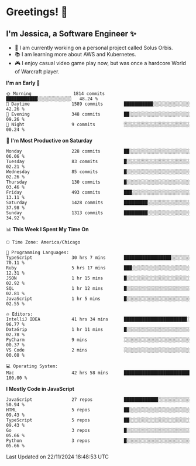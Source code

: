 # Greetings! 🧠

## I'm Jessica, a Software Engineer :sparkles:

- 🌟 I am currently working on a personal project called Solus Orbis.
- 📚 I am learning more about AWS and Kubernetes.
- 🎮 I enjoy casual video game play now, but was once a hardcore World of Warcraft player.

<!--START_SECTION:waka-->
**I'm an Early 🐤** 

```text
🌞 Morning                1814 commits        ████████████░░░░░░░░░░░░░   48.24 % 
🌆 Daytime                1589 commits        ███████████░░░░░░░░░░░░░░   42.26 % 
🌃 Evening                348 commits         ██░░░░░░░░░░░░░░░░░░░░░░░   09.26 % 
🌙 Night                  9 commits           ░░░░░░░░░░░░░░░░░░░░░░░░░   00.24 % 
```
📅 **I'm Most Productive on Saturday** 

```text
Monday                   228 commits         ██░░░░░░░░░░░░░░░░░░░░░░░   06.06 % 
Tuesday                  83 commits          █░░░░░░░░░░░░░░░░░░░░░░░░   02.21 % 
Wednesday                85 commits          █░░░░░░░░░░░░░░░░░░░░░░░░   02.26 % 
Thursday                 130 commits         █░░░░░░░░░░░░░░░░░░░░░░░░   03.46 % 
Friday                   493 commits         ███░░░░░░░░░░░░░░░░░░░░░░   13.11 % 
Saturday                 1428 commits        █████████░░░░░░░░░░░░░░░░   37.98 % 
Sunday                   1313 commits        █████████░░░░░░░░░░░░░░░░   34.92 % 
```


📊 **This Week I Spent My Time On** 

```text
🕑︎ Time Zone: America/Chicago

💬 Programming Languages: 
TypeScript               30 hrs 7 mins       ██████████████████░░░░░░░   70.11 % 
Ruby                     5 hrs 17 mins       ███░░░░░░░░░░░░░░░░░░░░░░   12.31 % 
JSON                     1 hr 15 mins        █░░░░░░░░░░░░░░░░░░░░░░░░   02.92 % 
SQL                      1 hr 12 mins        █░░░░░░░░░░░░░░░░░░░░░░░░   02.81 % 
JavaScript               1 hr 5 mins         █░░░░░░░░░░░░░░░░░░░░░░░░   02.55 % 

🔥 Editors: 
IntelliJ IDEA            41 hrs 34 mins      ████████████████████████░   96.77 % 
DataGrip                 1 hr 11 mins        █░░░░░░░░░░░░░░░░░░░░░░░░   02.78 % 
PyCharm                  9 mins              ░░░░░░░░░░░░░░░░░░░░░░░░░   00.37 % 
VS Code                  2 mins              ░░░░░░░░░░░░░░░░░░░░░░░░░   00.08 % 

💻 Operating System: 
Mac                      42 hrs 58 mins      █████████████████████████   100.00 % 
```

**I Mostly Code in JavaScript** 

```text
JavaScript               27 repos            █████████████░░░░░░░░░░░░   50.94 % 
HTML                     5 repos             ██░░░░░░░░░░░░░░░░░░░░░░░   09.43 % 
TypeScript               5 repos             ██░░░░░░░░░░░░░░░░░░░░░░░   09.43 % 
Go                       3 repos             █░░░░░░░░░░░░░░░░░░░░░░░░   05.66 % 
Python                   3 repos             █░░░░░░░░░░░░░░░░░░░░░░░░   05.66 % 
```




 Last Updated on 22/11/2024 18:48:53 UTC
<!--END_SECTION:waka-->

<!--
**jessikuh/jessikuh** is a ✨ _special_ ✨ repository because its `README.md` (this file) appears on your GitHub profile.

Here are some ideas to get you started:

- 🔭 I’m currently working on ...
- 🌱 I’m currently learning ...
- 👯 I’m looking to collaborate on ...
- 🤔 I’m looking for help with ...
- 💬 Ask me about ...
- 📫 How to reach me: ...
- 😄 Pronouns: ...
- ⚡ Fun fact: ...
-->
